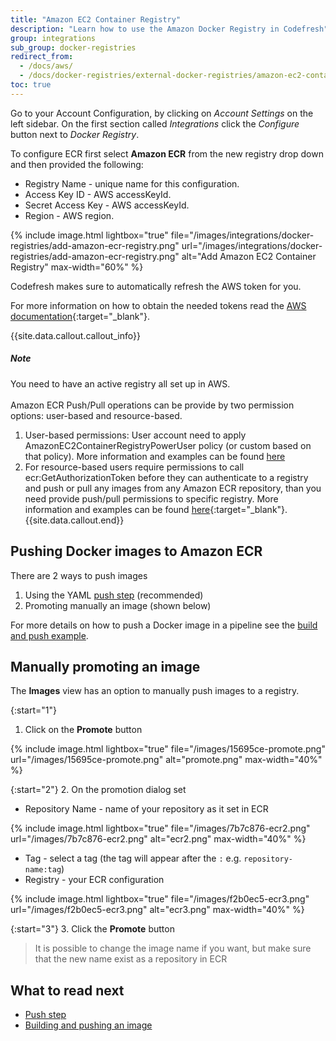 ```yaml
---
title: "Amazon EC2 Container Registry"
description: "Learn how to use the Amazon Docker Registry in Codefresh"
group: integrations
sub_group: docker-registries
redirect_from:
  - /docs/aws/
  - /docs/docker-registries/external-docker-registries/amazon-ec2-container-registry/
toc: true
---
```


Go to your Account Configuration, by clicking on *Account Settings* on the left sidebar. On the first section called *Integrations* click the *Configure* button next to *Docker Registry*.

To configure ECR first select **Amazon ECR** from the new registry drop down
and then provided the following:

* Registry Name -  unique name for this configuration.
* Access Key ID - AWS accessKeyId.
* Secret Access Key - AWS accessKeyId.
* Region - AWS region.

{% include image.html 
	lightbox="true" 
	file="/images/integrations/docker-registries/add-amazon-ecr-registry.png" 
	url="/images/integrations/docker-registries/add-amazon-ecr-registry.png" 
	alt="Add Amazon EC2 Container Registry" 
	max-width="60%" %}

Codefresh makes sure to automatically refresh the AWS token for you.

For more information on how to obtain the needed tokens read the [AWS documentation](http://docs.aws.amazon.com/general/latest/gr/aws-sec-cred-types.html#access-keys-and-secret-access-keys){:target="_blank"}.

{{site.data.callout.callout_info}}
##### Note

You need to have an active registry all set up in AWS.<br /><br />
Amazon ECR Push/Pull operations can be provide by two permission options: user-based and resource-based.


1. User-based permissions: User account need to apply AmazonEC2ContainerRegistryPowerUser policy (or custom based on that policy).
More information and examples can be found [here](http://docs.aws.amazon.com/AmazonECR/latest/userguide/ecr_managed_policies.html)
1. For resource-based users require permissions to call ecr:GetAuthorizationToken before they can authenticate to a registry and push or pull any images from any Amazon ECR repository, than you need provide push/pull permissions to specific registry. More information and examples can be found [here](http://docs.aws.amazon.com/AmazonECR/latest/userguide/RepositoryPolicies.html){:target="_blank"}.
{{site.data.callout.end}}

## Pushing Docker images to Amazon ECR

There are 2 ways to push images 

1. Using the YAML [push step]({{site.baseurl}}/docs/codefresh-yaml/steps/push/) (recommended)
1. Promoting manually an image (shown below)

For more details on how to push a Docker image in a pipeline see the [build and push example]({{site.baseurl}}/docs/yaml-examples/examples/build-and-push-an-image/).



## Manually promoting an image

The **Images** view has an option to manually push images to a registry.

{:start="1"}
1. Click on the **Promote** button

{% include image.html 
lightbox="true" 
file="/images/15695ce-promote.png" 
url="/images/15695ce-promote.png"
alt="promote.png"
max-width="40%"
%}

{:start="2"}
2. On the promotion dialog set
   - Repository Name - name of your repository as it set in ECR

{% include image.html 
lightbox="true" 
file="/images/7b7c876-ecr2.png" 
url="/images/7b7c876-ecr2.png"
alt="ecr2.png"
max-width="40%"
%}
   
   - Tag - select a tag (the tag will appear after the `:` e.g. `repository-name:tag`)
   - Registry - your ECR configuration

{% include image.html 
lightbox="true" 
file="/images/f2b0ec5-ecr3.png" 
url="/images/f2b0ec5-ecr3.png"
alt="ecr3.png"
max-width="40%"
%}   

{:start="3"}
3. Click the **Promote** button


>It is possible to change the image name if you want, but make sure that the new name exist as a repository in ECR




## What to read next

* [Push step]({{site.baseurl}}/docs/codefresh-yaml/steps/push/)
* [Building and pushing an image]({{site.baseurl}}/docs/yaml-examples/examples/build-and-push-an-image/)